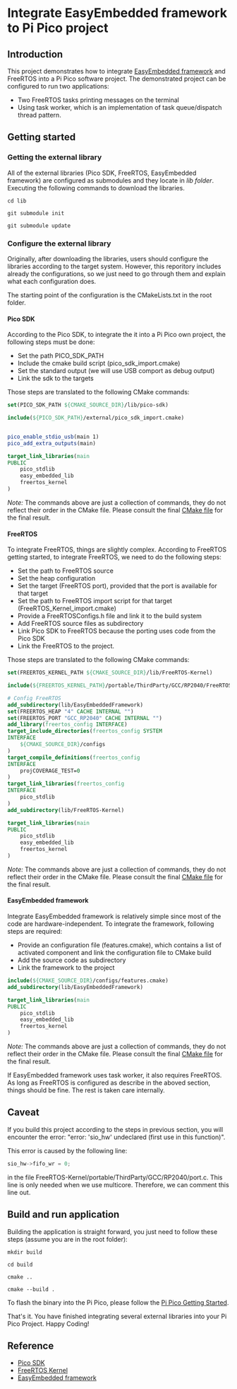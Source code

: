 # Integrate EasyEmbedded framework to Pi Pico project

## Introduction

This project demonstrates how to integrate [EasyEmbedded framework](https://github.com/QuangHaiNguyen/EasyEmbeddedFramework) and FreeRTOS into a Pi Pico software project. The
demonstrated project can be configured to run two applications:
- Two FreeRTOS tasks printing messages on the terminal
- Using task worker, which is an implementation of task queue/dispatch thread
  pattern.

## Getting started

### Getting the external library
All of the external libraries (Pico SDK, FreeRTOS, EasyEmbedded framework) are
configured as submodules and they locate in *lib folder*. Executing the following
commands to download the libraries.

```shell
cd lib

git submodule init

git submodule update
```

### Configure the external library

Originally, after downloading the libraries, users should configure the libraries
according to the target system. However, this reporitory includes already the
configurations, so we just need to go through them and explain what each
configuration does.

The starting point of the configuration is the CMakeLists.txt in the root folder.

#### Pico SDK
According to the Pico SDK, to integrate the it into a Pi Pico own project,
the following steps must be done:
- Set the path PICO_SDK_PATH
- Include the cmake build script (pico_sdk_import.cmake)
- Set the standard output (we will use USB comport as debug output)
- Link the sdk to the targets

Those steps are translated to the following CMake commands:

```CMake
set(PICO_SDK_PATH ${CMAKE_SOURCE_DIR}/lib/pico-sdk)

include(${PICO_SDK_PATH}/external/pico_sdk_import.cmake)


pico_enable_stdio_usb(main 1)
pico_add_extra_outputs(main)

target_link_libraries(main
PUBLIC
    pico_stdlib
    easy_embedded_lib
    freertos_kernel
)
```

*Note:* The commands above are just a collection of commands, they do not
reflect their order in the CMake file. Please consult the final
[CMake file](./CMakeLists.txt) for the final result.

#### FreeRTOS

To integrate FreeRTOS, things are slightly complex. According to FreeRTOS
getting started, to integrate FreeRTOS, we need to do the following steps:
- Set the path to FreeRTOS source
- Set the heap configuration
- Set the target (FreeRTOS port), provided that the port is available for that target
- Set the path to FreeRTOS import script for that target (FreeRTOS_Kernel_import.cmake)
- Provide a FreeRTOSConfigs.h file and link it to the build system
- Add FreeRTOS source files as subdirectory
- Link Pico SDK to FreeRTOS because the porting uses code from the Pico SDK
- Link the FreeRTOS to the project.

Those steps are translated to the following CMake commands:

```CMake
set(FREERTOS_KERNEL_PATH ${CMAKE_SOURCE_DIR}/lib/FreeRTOS-Kernel)

include(${FREERTOS_KERNEL_PATH}/portable/ThirdParty/GCC/RP2040/FreeRTOS_Kernel_import.cmake)

# Config FreeRTOS
add_subdirectory(lib/EasyEmbeddedFramework)
set(FREERTOS_HEAP "4" CACHE INTERNAL "")
set(FREERTOS_PORT "GCC_RP2040" CACHE INTERNAL "")
add_library(freertos_config INTERFACE)
target_include_directories(freertos_config SYSTEM
INTERFACE
    ${CMAKE_SOURCE_DIR}/configs
)
target_compile_definitions(freertos_config
INTERFACE
    projCOVERAGE_TEST=0
)
target_link_libraries(freertos_config
INTERFACE
    pico_stdlib
)
add_subdirectory(lib/FreeRTOS-Kernel)

target_link_libraries(main
PUBLIC
    pico_stdlib
    easy_embedded_lib
    freertos_kernel
)
```

*Note:* The commands above are just a collection of commands, they do not
reflect their order in the CMake file. Please consult the final
[CMake file](./CMakeLists.txt) for the final result.

#### EasyEmbedded framework

Integrate EasyEmbedded framework is relatively simple since most of the code
are hardware-independent. To integrate the framework, following steps are required:
- Provide an configuration file (features.cmake), which contains a list of
  activated component and link the configuration file to CMake build
- Add the source code as subdirectory
- Link the framework to the project

```CMake
include(${CMAKE_SOURCE_DIR}/configs/features.cmake)
add_subdirectory(lib/EasyEmbeddedFramework)

target_link_libraries(main
PUBLIC
    pico_stdlib
    easy_embedded_lib
    freertos_kernel
)
```

*Note:* The commands above are just a collection of commands, they do not
reflect their order in the CMake file. Please consult the final
[CMake file](./CMakeLists.txt) for the final result.

If EasyEmbedded framework uses task worker, it also requires FreeRTOS. As long
as FreeRTOS is configured as describe in the aboved section, things should be
fine. The rest is taken care internally.

## Caveat
If you build this project according to the steps in previous section, you will
encounter the error: "error: 'sio_hw' undeclared (first use in this function)".

This error is caused by the following line:

```c
sio_hw->fifo_wr = 0;
```

in the file FreeRTOS-Kernel/portable/ThirdParty/GCC/RP2040/port.c. This line
is only needed when we use multicore. Therefore, we can comment this line out.

## Build and run application

Building the application is straight forward, you just need to follow these
steps (assume you are in the root folder):

```shell
mkdir build

cd build

cmake ..

cmake --build .
```

To flash the binary into the Pi Pico, please follow the
[Pi Pico Getting Started](https://datasheets.raspberrypi.com/pico/getting-started-with-pico.pdf).

That's it. You have finished integrating several external libraries into your
Pi Pico Project. Happy Coding!

## Reference

- [Pico SDK](https://github.com/raspberrypi/pico-sdk)
- [FreeRTOS Kernel](https://github.com/FreeRTOS/FreeRTOS-Kernel)
- [EasyEmbedded framework](https://github.com/QuangHaiNguyen/EasyEmbeddedFramework)

